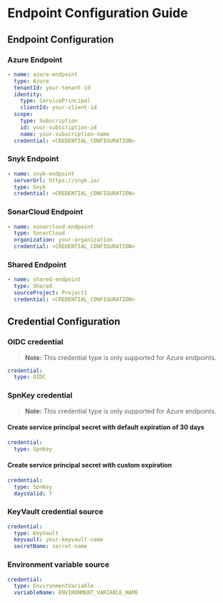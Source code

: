 # Endpoint Configuration Guide

## Endpoint Configuration

### Azure Endpoint

```yaml
- name: azure-endpoint
  type: Azure
  tenantId: your-tenant-id
  identity:
    type: ServicePrincipal
    clientId: your-client-id
  scope:
    type: Subscription
    id: your-subscription-id
    name: your-subscription-name
  credential: <CREDENTIAL_CONFIGURATION>
```

### Snyk Endpoint

```yaml
- name: snyk-endpoint
  serverUrl: https://snyk.io/
  type: Snyk
  credential: <CREDENTIAL_CONFIGURATION>
```

### SonarCloud Endpoint

```yaml
- name: sonarcloud-endpoint
  type: SonarCloud
  organization: your-organization
  credential: <CREDENTIAL_CONFIGURATION>
```

### Shared Endpoint

```yaml
- name: shared-endpoint
  type: Shared
  sourceProject: Project1
  credential: <CREDENTIAL_CONFIGURATION>
```

## Credential Configuration

### OIDC credential

> **Note:** This credential type is only supported for Azure endpoints.

```yaml
credential:
  type: OIDC
```

### SpnKey credential

> **Note:** This credential type is only supported for Azure endpoints.

#### Create service principal secret with default expiration of 30 days

```yaml
credential:
  type: SpnKey
```

#### Create service principal secret with custom expiration

```yaml
credential:
  type: SpnKey
  daysValid: 7
```

### KeyVault credential source

```yaml
credential:
  type: KeyVault
  keyvault: your-keyvault-name
  secretName: secret-name
```

### Environment variable source

```yaml
credential:
  type: EnvironmentVariable
  variableName: ENVIRONMENT_VARIABLE_NAME
```
